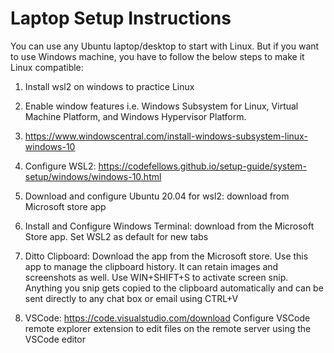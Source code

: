 # Laptop Setup Instructions 

You can use any Ubuntu laptop/desktop to start with Linux. But if you want to use Windows machine, you have to follow the below steps to make it Linux compatible:

1. Install wsl2 on windows to practice Linux

2. Enable window features i.e. Windows Subsystem for Linux, Virtual Machine Platform, and Windows Hypervisor Platform.

3. https://www.windowscentral.com/install-windows-subsystem-linux-windows-10 

4. Configure WSL2: https://codefellows.github.io/setup-guide/system-setup/windows/windows-10.html

5. Download and configure Ubuntu 20.04 for wsl2: download from Microsoft store app

6. Install and Configure Windows Terminal: download from the Microsoft Store app. Set WSL2 as default for new tabs

7. Ditto Clipboard: Download the app from the Microsoft store. Use this app to manage the clipboard history. It can retain images and screenshots as well. Use WIN+SHIFT+S to activate screen snip. Anything you snip gets copied to the clipboard automatically and can be sent directly to any chat box or email using CTRL+V

8. VSCode: https://code.visualstudio.com/download 
Configure VSCode remote explorer extension to edit files on the remote server using the VSCode editor
